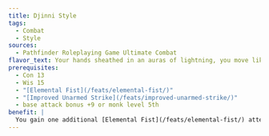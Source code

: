 ```yaml
---
title: Djinni Style
tags:
  - Combat
  - Style
sources:
  - Pathfinder Roleplaying Game Ultimate Combat
flavor_text: Your hands sheathed in an auras of lightning, you move like the wind.
prerequisites:
  - Con 13
  - Wis 15
  - "[Elemental Fist](/feats/elemental-fist/)"
  - "[Improved Unarmed Strike](/feats/improved-unarmed-strike/)"
  - base attack bonus +9 or monk level 5th
benefit: |
  You gain one additional [Elemental Fist](/feats/elemental-fist/) attempt per day. While you are in this style you must use [Elemental Fist](/feats/elemental-fist/) to deal electricity damage and you gain a bonus on electricity damage rolls equal to your Wisdom bonus. Further, while you are using this style and have remaining [Elemental Fist](/feats/elemental-fist/) attempts, you also gain a +2 dodge bonus to Armor Class against attacks of opportunity. A condition that makes you lose your Dexterity bonus to AC also makes you lose this dodge bonus.
---
```


